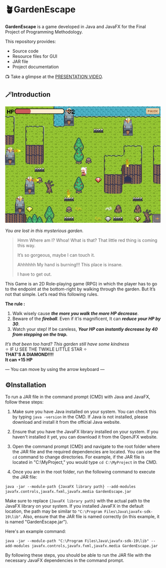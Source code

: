 # 🪴GardenEscape
**GardenEscape** is a game developed in Java and JavaFX for the Final Project of Programming Methodology.

  This repository provides:
  - Source code
  - Resource files for GUI
  - JAR file
  - Project documentation

📺 Take a glimpse at the [PRESENTATION VIDEO](https://youtu.be/QsL_jymZl1w).

## 🪄Introduction
![gameplay](res/image/introduction/gameplay.png)

_You are lost in this mysterious garden._

> Hmm Where am I? Whoa! What is that? That little red thing is coming this way. 
> 
> It’s so gorgeous, maybe I can touch it. 
> 
> Ahhhhhh My hand is burning!!! This place is insane. 
> 
> I have to get out.

This Game is an 2D Role-playing game (RPG) in which the player has to go to the endpoint at the bottom-right by walking through the garden. But It’s not that simple. Let’s read this following rules.

**The rule :**
1. Walk wisely cause _**the more you walk the more HP decrease**_.
2. Beware of the _**fireball**_. Even if it’is magnificent, It can _**reduce your HP by 30**_.
3. Watch your step! If be careless, _**Your HP can instantly decrease by 40 from stepping on the trap.**_

_It’s that been too hard? 
This garden still have some kindness_  
✧ IF U SEE THE TWIKLE LITTLE STAR ✧  
**THAT’S A DIAMOND!!!!  
It can +15 HP**  

— You can move by using the arrow keyboard —

## ⚙️Installation 
To run a JAR file in the command prompt (CMD) with Java and JavaFX, follow these steps:

1. Make sure you have Java installed on your system. You can check this by typing `java -version` in the CMD. If Java is not installed, please download and install it from the official Java website.

2. Ensure that you have the JavaFX library installed on your system. If you haven't installed it yet, you can download it from the OpenJFX website.

3. Open the command prompt (CMD) and navigate to the root folder where the JAR file and the required dependencies are located. You can use the `cd` command to change directories. For example, if the JAR file is located in "C:\MyProject," you would type `cd C:\MyProject` in the CMD.

4. Once you are in the root folder, run the following command to execute the JAR file:

```
java -jar --module-path {JavaFX library path} --add-modules javafx.controls,javafx.fxml,javafx.media GardenEscape.jar
```

Make sure to replace `{JavaFX library path}` with the actual path to the JavaFX library on your system. If you installed JavaFX in the default location, the path may be similar to `"C:\Program Files\Java\javafx-sdk-19\lib"`. Also, ensure that the JAR file is named correctly (in this example, it is named "GardenEscape.jar").

Here's an example command:

```
java -jar --module-path "C:\Program Files\Java\javafx-sdk-19\lib" --add-modules javafx.controls,javafx.fxml,javafx.media GardenEscape.jar
```

By following these steps, you should be able to run the JAR file with the necessary JavaFX dependencies in the command prompt.
